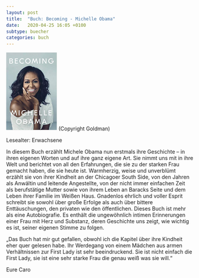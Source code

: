 ```yaml
---
layout: post
title:  "Buch: Becoming - Michelle Obama"
date:   2020-04-25 16:05 +0100
subtype: buecher
categories: buch
---
```


![Bild - Becoming](/images/Becoming.png)
(Copyright Goldman)

Lesealter: Erwachsene

In diesem Buch erzählt Michele Obama nun erstmals ihre Geschichte – in
ihren eigenen Worten und auf ihre ganz eigene Art. Sie nimmt uns mit in ihre
Welt und berichtet von all den Erfahrungen, die sie zu der starken Frau
gemacht haben, die sie heute ist. Warmherzig, weise und unverblümt erzählt
sie von ihrer Kindheit an der Chicagoer South Side, von den Jahren als
Anwältin und leitende Angestellte, von der nicht immer einfachen Zeit als
berufstätige Mutter sowie von ihrem Leben an Baracks Seite und dem Leben
ihrer Familie im Weißen Haus. Gnadenlos ehrlich und voller Esprit schreibt
sie sowohl über große Erfolge als auch über bittere Enttäuschungen, den
privaten wie den öffentlichen. Dieses Buch ist mehr als eine Autobiografie. Es
enthält die ungewöhnlich intimen Erinnerungen einer Frau mit Herz und
Substanz, deren Geschichte uns zeigt, wie wichtig es ist, seiner eigenen
Stimme zu folgen.


„Das Buch hat mir gut gefallen, obwohl ich die Kapitel über ihre Kindheit eher
quer gelesen habe. Ihr Werdegang von einem Mädchen aus armen
Verhältnissen zur First Lady ist sehr beeindruckend. Sie ist nicht einfach die
First Lady, sie ist eine sehr starke Frau die genau weiß was sie will.“


Eure Caro